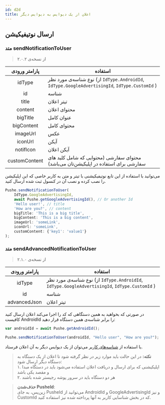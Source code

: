 ```yaml
---
id: d2d
title: اعلان از یک دیوایس به دیوایس دیگر
---
```



## ارسال نوتیفیکیشن 


### متد sendNotificationToUser
> از نسخه‌ی ۲.۰.۲

|پارامتر ورودی|استفاده|
|:--:|--|
|idType|نوع شناسه‌ی مورد نظر (از `IdType.AndroidId`, `IdType.GoogleAdvertisingId`, `IdType.CustomId` )|
|id|شناسه|
|title|تیتر اعلان|اختیاری|
|content|محتوای اعلان|اختیاری|
|bigTitle|عنوان کامل|اختیاری|
|bigContent|محتوای کامل|اختیاری|
|imageUrl|عکس|اختیاری|
|iconUrl|آیکن|اختیاری|
|notifIcon|آیکن اعلان|اختیاری|
|customContent|محتوای سفارشی (محتوایی که شامل کلید های سفارشی برای استفاده در اپلیکیشن‌تان می‌باشد)|اختیاری|

می‌توانید با استفاده از این تابع نوتیفیکیشنی با تیتر و متن به کاربر خاصی که این اپلیکیشن را نصب کرده و نصب آن در کنسول ثبت‌ شده ارسال کنید.

```js
Pushe.sendNotificationToUser(
    IdType.GoogleAdvertisingId,
    await Pushe.getGoogleAdvertisingId(), // Or another Id
    'Hello user!', // title
    'How are you?', // content
    bigTitle: 'This is a big title',
    bigContent: 'This is a big content',
    imageUrl: 'someLink',
    iconUrl: 'someLink',
    customContent: {'key1': 'value1'}
);
```

### متد sendAdvancedNotificationToUser
> از نسخه‌ی ۲.۱.۰


|پارامتر ورودی|استفاده|
|:--:|--|
|idType|نوع شناسه‌ی مورد نظر (از `IdType.AndroidId`, `IdType.GoogleAdvertisingId`, `IdType.CustomId` )|
|id|شناسه|
|advancedJson|تیتر اعلان|اختیاری|

در صورتی که بخواهید به همین دستگاهی که کد را اجرا می‌کند اعلان ارسال کنید کافیست AndroidId را برابر شناسه‌ی همین دستگاه قرار دهید:

```js
var androidId = await Pushe.getAndroidId();

Pushe.sendNotificationToUser(androidId, "Hello user", "How are you?");
```


با استفاده‌ از [شناسه‌های کاربر](/docs/flutter/unification) می‌توان از یک دیوایس دیگر به آن اعلان فرستاد.

> **نکته:** در این حالت باید موارد زیر در نظر گرفته شود تا اعلان از یک دستگاه به دستگاه دیگر ارسال شود:        
۱. اپلیکیشنی که برای ارسال و دریافت اعلان استفاده می‌شود باید در دستگاه مبدا و مقصد یکی باشد    
۲. هر دو دستگاه باید در سرور پوشه رجیستر شده باشند

> **حذف‌شدن PusheId**:    
>زین‌پس، به جای PusheId می‌توانید از AndroidId و GoogleAdvertisingId و نیز CustomId که در بخش شناسایی کاربر به آنها پرداخته شده نیز استفاده کنید.

